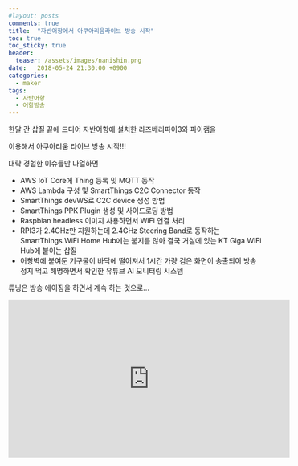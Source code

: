 ```yaml
---
#layout: posts
comments: true
title:  "자반어항에서 아쿠아리움라이브 방송 시작"
toc: true
toc_sticky: true
header:
  teaser: /assets/images/nanishin.png
date:   2018-05-24 21:30:00 +0900
categories:
  - maker
tags:
  - 자반어항
  - 어항방송
---
```

한달 간 삽질 끝에 드디어 자반어항에 설치한 라즈베리파이3와 파이캠을

이용해서 아쿠아리움 라이브 방송 시작!!!

대략 경험한 이슈들만 나열하면

- AWS IoT Core에 Thing 등록 및 MQTT 동작
- AWS Lambda 구성 및 SmartThings C2C Connector 동작
- SmartThings devWS로 C2C device 생성 방법
- SmartThings PPK Plugin 생성 및 사이드로딩 방법
- Raspbian headless 이미지 사용하면서 WiFi 연결 처리
- RPI3가 2.4GHz만 지원하는데 2.4GHz Steering Band로 동작하는 SmartThings WiFi Home Hub에는
붙지를 않아 결국 거실에 있는 KT Giga WiFi Hub에 붙이는 삽질
- 어항벽에 붙여둔 기구물이 바닥에 떨어져서 1시간 가량 검은 화면이 송출되어 방송정지 먹고 해명하면서 확인한 유튜브 AI 모니터링 시스템

튜닝은 방송 에이징을 하면서 계속 하는 것으로...

<iframe width="560" height="315" src="https://www.youtube-nocookie.com/embed/C8eJjoeYZ6k" frameborder="0" allow="autoplay; encrypted-media" allowfullscreen></iframe>


